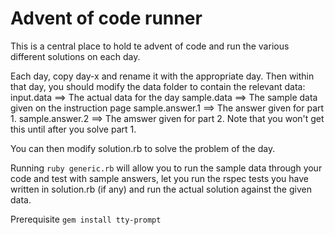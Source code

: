 # Advent of code runner

This is a central place to hold te advent of code and run the
various different solutions on each day.

Each day, copy day-x and rename it with the appropriate day.
Then within that day, you should modify the data folder to
contain the relevant data:
input.data ==> The actual data for the day
sample.data ==> The sample data given on the instruction page
sample.answer.1 ==> The answer given for part 1.
sample.answer.2 ==> The amswer given for part 2. Note that you won't get this until after you solve part 1.

You can then modify solution.rb to solve the problem of the day.

Running `ruby generic.rb` will allow you to run the sample data through your code and test with sample answers,
let you run the rspec tests you have written in solution.rb (if any) and run the actual solution
against the given data.

Prerequisite `gem install tty-prompt`
